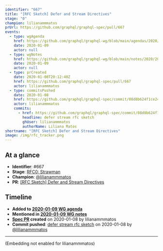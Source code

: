 ```yaml
---
identifier: "667"
title: "[RFC Sketch] Defer and Stream Directives"
stage: "0"
champion: lilianammmatos
prUrl: https://github.com/graphql/graphql-spec/pull/667
events:
  - type: wgAgenda
    href: https://github.com/graphql/graphql-wg/blob/main/agendas/2020/2020-01-09.md
    date: 2020-01-09
    actor: null
  - type: wgNotes
    href: https://github.com/graphql/graphql-wg/blob/main/notes/2020/2020-01-09.md
    date: 2020-01-09
    actor: null
  - type: prCreated
    date: 2020-01-08T20:12:40Z
    href: https://github.com/graphql/graphql-spec/pull/667
    actor: lilianammmatos
  - type: commitsPushed
    date: 2020-01-08
    href: https://github.com/graphql/graphql-spec/commit/08d8b624f1ce24a5801272aeb136688546025f2f
    actor: lilianammmatos
    commits:
      - href: https://github.com/graphql/graphql-spec/commit/08d8b624f1ce24a5801272aeb136688546025f2f
        headline: defer stream rfc sketch
        ghUser: lilianammmatos
        authorName: Liliana Matos
shortname: "[RFC Sketch] Defer and Stream Directives"
image: /img/rfc_tracker.png
---
```


## At a glance

- **Identifier**: #667
- **Stage**: [RFC0: Strawman](https://github.com/graphql/graphql-spec/blob/main/CONTRIBUTING.md#stage-0-strawman)
- **Champion**: [@lilianammmatos](https://github.com/lilianammmatos)
- **PR**: [[RFC Sketch] Defer and Stream Directives](https://github.com/graphql/graphql-spec/pull/667)

<!-- BEGIN_CUSTOM_TEXT -->



<!-- END_CUSTOM_TEXT -->

## Timeline

- **Added to [2020-01-09 WG agenda](https://github.com/graphql/graphql-wg/blob/main/agendas/2020/2020-01-09.md)**
- **Mentioned in [2020-01-09 WG notes](https://github.com/graphql/graphql-wg/blob/main/notes/2020/2020-01-09.md)**
- **[Spec PR](https://github.com/graphql/graphql-spec/pull/667) created** on 2020-01-08 by lilianammmatos
- **Commit pushed**: [defer stream rfc sketch](https://github.com/graphql/graphql-spec/commit/08d8b624f1ce24a5801272aeb136688546025f2f) on 2020-01-08 by [@lilianammmatos](https://github.com/lilianammmatos)

<!-- VERBATIM -->

---

(Embedding not enabled for lilianammmatos)
